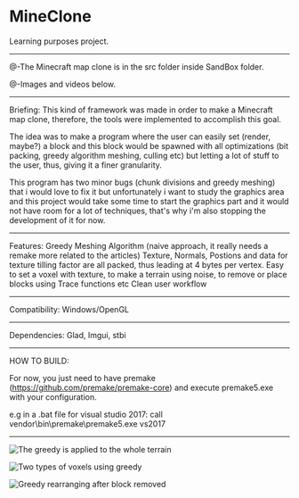 # MineClone

Learning purposes project.

-------------------
 @-The Minecraft map clone is in the src folder inside SandBox folder. 

 @-Images and videos below.

-------------------
Briefing:
  This kind of framework was made in order to make a Minecraft map clone, therefore, the tools were implemented to accomplish this goal. 

  The idea was to make a program where the user can easily set (render, maybe?) a block and this block would be spawned with all optimizations (bit packing, greedy algorithm           meshing,   culling etc) but letting a lot of stuff to the user, thus, giving it a finer granularity.

  This program has two minor bugs (chunk divisions and greedy meshing) that i would love to fix it but unfortunately i want to study the graphics area and this project would take     some   time to start the graphics part and it would not have room for a lot of techniques, that's why i'm also stopping the development of it for now.

-------------------
Features:
  Greedy Meshing Algorithm (naive approach, it really needs a remake more related to the articles)
  Texture, Normals, Postions and data for texture tilling factor are all packed, thus leading at 4 bytes per vertex.
  Easy to set a voxel with texture, to make a terrain using noise, to remove or place blocks using Trace functions etc
  Clean user workflow
  
-------------------
Compatibility:
  Windows/OpenGL

-------------------

Dependencies: 
  Glad,
  Imgui,
  stbi

-------------------
HOW TO BUILD:

  For now, you just need to have premake (https://github.com/premake/premake-core) and execute premake5.exe with your configuration. 

  e.g in a .bat file for visual studio 2017: call vendor\bin\premake\premake5.exe vs2017

-------------------


![The greedy is applied to the whole terrain](https://imgur.com/UWpI43O)

![Two types of voxels using greedy](https://imgur.com/BgL1c8g)

![Greedy rearranging after block removed](https://imgur.com/mGiRmv3)
